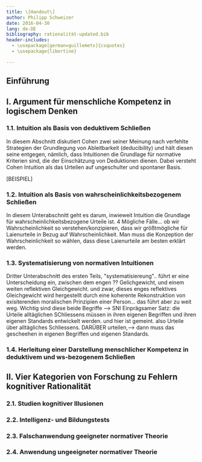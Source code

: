 ```yaml
---
title: \[Handout\] 
author: Philipp Schweizer
date: 2016-04-30
lang: de-DE
bibliography: rationalität-updated.bib
header-includes:
  - \usepackage[german=guillemets]{csquotes}
  - \usepackage{libertine}

---
```

## Einführung


## I. Argument für menschliche Kompetenz in logischem Denken
 
### 1.1. Intuition als Basis von deduktivem Schließen
In diesem Abschnitt diskutiert Cohen zwei seiner Meinung nach verfehlte Strategien der Grundlegung von Ableitbarkeit (deducibility) und hält diesen seine entgegen, nämlich, dass Intuitionen die Grundlage für normative Kriterien sind, die der Einschätzung von Deduktionen dienen. Dabei versteht Cohen Intuition als das Urteilen auf ungeschulter und spontaner Basis.

[BEISPIEL]

### 1.2. Intuition als Basis von wahrscheinlichkeitsbezogenem Schließen
In diesem Unterabschnitt geht es darum, inwieweit Intuition die Grundlage für wahrscheinlichkeitsbezogene Urteile ist. 
4 Mögliche Fälle... ob wir Wahrscheinlichkeit so verstehen/konzipieren, dass wir größtmögliche für Laienurteile in Bezug auf Wahrscheinlichkeit. Man muss die Konzeption der Wahrscheinlichkeit so wählen, dass diese Laienurteile am besten erklärt werden.


### 1.3. Systematisierung von normativen Intuitionen
Dritter Unterabschnitt des ersten Teils, "systematisiereung".. führt er eine Unterscheidung ein, zwischen dem engen ?? Gelichgewicht, und einem weiten reflektiven Gleichgewicht. und zwar, dieses enges reflektives Gleichgewicht wird hergestellt durch eine koherente Rekonstruktion von exisiterenden moralischen Prinzipien einer Person... das führt aber zu weit weg. 
Wichtig sind diese beide Begriffe --> SNI
Einprägsamer Satz: die Urteile alltäglichen SChliessens müssen in ihren eigenen Begriffen und ihren eigenen Standards entwickelt werden. und hier ist gemeint. also Urteile über alltägliches Schliessens. DARÜBER urteilen,--> dann muss das gescheehen in eigenen Begriffen und eigenen Standards.

### 1.4. Herleitung einer Darstellung menschlicher Kompetenz in deduktivem und ws-bezogenem Schließen

## II. Vier Kategorien von Forschung zu Fehlern kognitiver Rationalität

### 2.1. Studien kognitiver Illusionen

### 2.2. Intelligenz- und Bildungstests

### 2.3. Falschanwendung geeigneter normativer Theorie

### 2.4. Anwendung ungeeigneter normativer Theorie     
